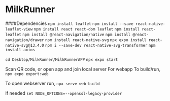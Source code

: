 # MilkRunner

####Dependencies
`npm install leaflet`
`npm install --save react-native-leaflet-view`
`npm install react react-dom leaflet`
`npm install react-leaflet`
`npm install @react-navigation/native`
`npm install @react-navigation/drawer`
`npm install react-native-svg`
`npx expo install react-native-svg@13.4.0`
`npm i --save-dev react-native-svg-transformer`
`npm install axios`

`cd Desktop/MilkRunner/MilkRunnerAPP`
`npx expo start`

Scan QR code, or open app and join local server
For webapp To build/run, 
`npx expo export:web`

To open webserver run, 
`npx serve web-build`

If needed
`set NODE_OPTIONS=--openssl-legacy-provider`


